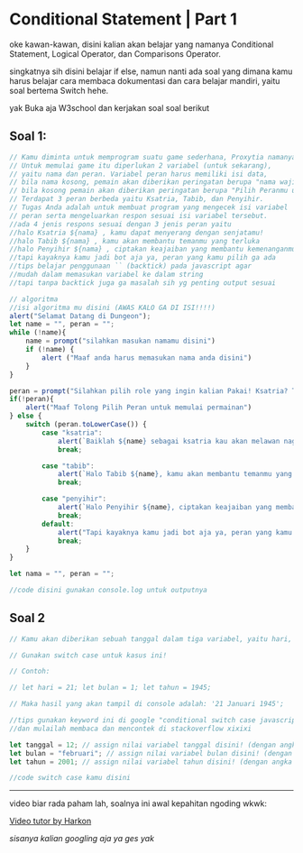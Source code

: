 # Conditional Statement | Part 1

oke kawan-kawan, disini kalian akan belajar yang namanya Conditional Statement, Logical Operator, dan Comparisons Operator.

singkatnya sih disini belajar if else, namun nanti ada soal yang dimana kamu harus belajar cara membaca dokumentasi dan cara belajar mandiri, yaitu soal bertema Switch hehe.

yak Buka aja W3school dan kerjakan soal soal berikut

## Soal 1:
```js
// Kamu diminta untuk memprogram suatu game sederhana, Proxytia namanya. 
// Untuk memulai game itu diperlukan 2 variabel (untuk sekarang), 
// yaitu nama dan peran. Variabel peran harus memiliki isi data, 
// bila nama kosong, pemain akan diberikan peringatan berupa "nama wajib diisi"
// bila kosong pemain akan diberikan peringatan berupa "Pilih Peranmu untuk memulai game". 
// Terdapat 3 peran berbeda yaitu Ksatria, Tabib, dan Penyihir. 
// Tugas Anda adalah untuk membuat program yang mengecek isi variabel 
// peran serta mengeluarkan respon sesuai isi variabel tersebut.
//ada 4 jenis respons sesuai dengan 3 jenis peran yaitu
//halo Ksatria ${nama} , kamu dapat menyerang dengan senjatamu!
//halo Tabib ${nama} , kamu akan membantu temanmu yang terluka
//halo Penyihir ${nama} , ciptakan keajaiban yang membantu kemenanganmu!
//tapi kayaknya kamu jadi bot aja ya, peran yang kamu pilih ga ada
//tips belajar penggunaan `` (backtick) pada javascript agar
//mudah dalam memasukan variabel ke dalam string
//tapi tanpa backtick juga ga masalah sih yg penting output sesuai

// algoritma
//isi algoritma mu disini (AWAS KALO GA DI ISI!!!!)
alert("Selamat Datang di Dungeon");
let name = "", peran = "";
while (!name){
    name = prompt("silahkan masukan namamu disini")
    if (!name) {
        alert ("Maaf anda harus memasukan nama anda disini")
    }
}

peran = prompt("Silahkan pilih role yang ingin kalian Pakai! Ksatria? Tabib? atau Penyihir?")
if(!peran){
    alert("Maaf Tolong Pilih Peran untuk memulai permainan")
} else {
    switch (peran.toLowerCase()) {
        case "ksatria":
            alert(`Baiklah ${name} sebagai ksatria kau akan melawan naga di baris depan`)
            break;

        case "tabib":
            alert(`Halo Tabib ${name}, kamu akan membantu temanmu yang terluka`);
            break;

        case "penyihir":
            alert(`Halo Penyihir ${name}, ciptakan keajaiban yang membantu kemenanganmu!`);
            break;
        default:
            alert("Tapi kayaknya kamu jadi bot aja ya, peran yang kamu pilih ga ada");
            break;
    }
}

let nama = "", peran = "";

//code disini gunakan console.log untuk outputnya

```

## Soal 2
```js
// Kamu akan diberikan sebuah tanggal dalam tiga variabel, yaitu hari, bulan, dan tahun. Disini kamu diminta untuk membuat format tanggal. Misal tanggal yang diberikan adalah hari 1, bulan 5, dan tahun 1945. Maka, output yang harus kamu proses adalah menjadi 1 Mei 1945.

// Gunakan switch case untuk kasus ini!

// Contoh:

// let hari = 21; let bulan = 1; let tahun = 1945;

// Maka hasil yang akan tampil di console adalah: '21 Januari 1945';

//tips gunakan keyword ini di google "conditional switch case javascript"
//dan mulailah membaca dan mencontek di stackoverflow xixixi

let tanggal = 12; // assign nilai variabel tanggal disini! (dengan angka antara 1 - 31)
let bulan = "februari"; // assign nilai variabel bulan disini! (dengan angka antara 1 - 12)
let tahun = 2001; // assign nilai variabel tahun disini! (dengan angka antara 1900 - 2200)

//code switch case kamu disini
```

---
video biar rada paham lah, soalnya ini awal kepahitan ngoding wkwk:

[Video tutor by Harkon](https://youtu.be/-YlMePibR6Y)

*sisanya kalian googling aja ya ges yak*
